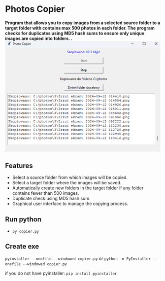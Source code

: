 # Photos Copier

**Program that allows you to copy images from a selected source folder to a target folder with contains max 500 photos in each folder. The program checks for duplicates using MD5 hash sums to ensure only unique images are copied into folders. .**
![alt text](image.png)

## Features

- Select a source folder from which images will be copied.
- Select a target folder where the images will be saved.
- Automatically create new folders in the target folder if any folder contains fewer than 500 images.
- Duplicate check using MD5 hash sum.
- Graphical user interface to manage the copying process.

## Run python
- ```py copier.py```


## Create exe
 ```pyinstaller --onefile --windowed copier.py``` or 
 ```python -m PyInstaller --onefile --windowed copier.py```

if you do not have pyinstaller:
```pip install pyinstaller```